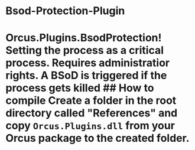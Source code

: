 # Bsod-Protection-Plugin
# Orcus.Plugins.BsodProtection! Setting the process as a critical process. Requires administratior rights. A BSoD is triggered if the process gets killed   ## How to compile Create a folder in the root directory called "References" and copy `Orcus.Plugins.dll` from your Orcus package to the created folder.
